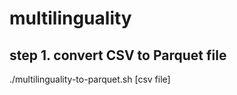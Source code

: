 # multilinguality

## step 1. convert CSV to Parquet file
./multilinguality-to-parquet.sh [csv file]
